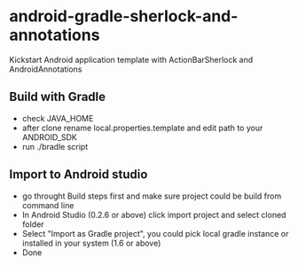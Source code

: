 android-gradle-sherlock-and-annotations
=======================================

Kickstart Android application template with ActionBarSherlock and AndroidAnnotations


## Build with Gradle

* check JAVA_HOME 
* after clone rename local.properties.template and edit path to your ANDROID_SDK
* run ./bradle script

## Import to Android studio

* go throught Build steps first and make sure project could be build from command line
* In Android Studio (0.2.6 or above) click import project and select cloned folder 
* Select "Import as Gradle project", you could pick local gradle instance or installed in your system (1.6 or above)
* Done
